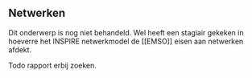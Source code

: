 ## Netwerken

Dit onderwerp is nog niet behandeld. Wel heeft een stagiair gekeken in hoeverre het INSPIRE netwerkmodel de [[EMSO]] eisen aan netwerken afdekt. 

Todo rapport erbij zoeken. 